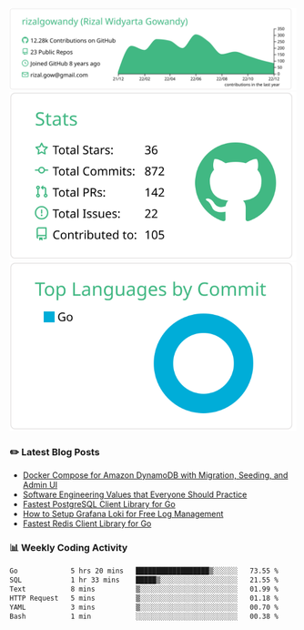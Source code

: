 ![profile-details](profile-summary-card-output/vue/0-profile-details.svg)
![stats](profile-summary-card-output/vue/3-stats.svg)
![most-commit-language](profile-summary-card-output/vue/2-most-commit-language.svg)

### :pencil2: Latest Blog Posts
<!-- BLOG-POST-LIST:START -->
- [Docker Compose for Amazon DynamoDB with Migration, Seeding, and Admin UI](https://medium.com/geekculture/docker-compose-for-amazon-dynamodb-with-migration-seeding-and-admin-ui-db11a348cc6a?source=rss-5763b0f1aba6------2)
- [Software Engineering Values that Everyone Should Practice](https://levelup.gitconnected.com/software-engineering-values-that-everyone-should-practice-c980d00cd103?source=rss-5763b0f1aba6------2)
- [Fastest PostgreSQL Client Library for Go](https://levelup.gitconnected.com/fastest-postgresql-client-library-for-go-579fa97909fb?source=rss-5763b0f1aba6------2)
- [How to Setup Grafana Loki for Free Log Management](https://levelup.gitconnected.com/how-to-setup-grafana-loki-for-free-log-management-ceb60558503c?source=rss-5763b0f1aba6------2)
- [Fastest Redis Client Library for Go](https://levelup.gitconnected.com/fastest-redis-client-library-for-go-7993f618f5ab?source=rss-5763b0f1aba6------2)
<!-- BLOG-POST-LIST:END -->

### 📊 Weekly Coding Activity
<!--START_SECTION:waka-->

```text
Go             5 hrs 20 mins   ██████████████████▒░░░░░░   73.55 %
SQL            1 hr 33 mins    █████▒░░░░░░░░░░░░░░░░░░░   21.55 %
Text           8 mins          ▒░░░░░░░░░░░░░░░░░░░░░░░░   01.99 %
HTTP Request   5 mins          ▒░░░░░░░░░░░░░░░░░░░░░░░░   01.18 %
YAML           3 mins          ▒░░░░░░░░░░░░░░░░░░░░░░░░   00.70 %
Bash           1 min           ░░░░░░░░░░░░░░░░░░░░░░░░░   00.38 %
```

<!--END_SECTION:waka-->
